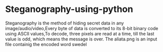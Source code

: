 # Steganography-using-python
Steganography is the method of hiding secret data in any image/audio/video,Every byte of data is converted to its 8-bit binary code using ASCII values,To decode, three pixels are read at a time, till the last value is odd, which means the message is over.
The aliata.png is an input file containig the encoded word swedel
